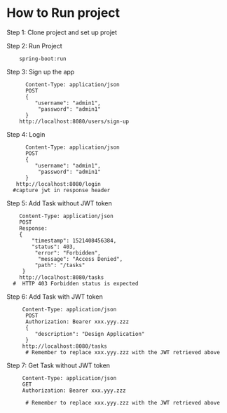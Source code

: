 # How to Run project 

Step 1: Clone project and set up projet

Step 2: Run Project

 		spring-boot:run
 
Step 3: Sign up the app

          Content-Type: application/json
          POST
          {
             "username": "admin1",
              "password": "admin1"
          }
        http://localhost:8080/users/sign-up
      
      
Step 4: Login

          Content-Type: application/json
          POST
          {
             "username": "admin1",
              "password": "admin1"
          }
       http://localhost:8080/login
      #capture jwt in response header 
       
Step 5:  Add Task  without JWT token

        Content-Type: application/json
        POST
        Response:
        {
            "timestamp": 1521408456384,
            "status": 403,
             "error": "Forbidden",
              "message": "Access Denied",
             "path": "/tasks"
         }
        http://localhost:8080/tasks
      #  HTTP 403 Forbidden status is expected
      
      
Step 6:  Add Task  with JWT token

         Content-Type: application/json
          POST
          Authorization: Bearer xxx.yyy.zzz
          {
             "description": "Design Application"
          }
         http://localhost:8080/tasks
          # Remember to replace xxx.yyy.zzz with the JWT retrieved above
          
          
Step 7:  Get Task  without JWT token

         Content-Type: application/json
         GET
         Authorization: Bearer xxx.yyy.zzz
          
          # Remember to replace xxx.yyy.zzz with the JWT retrieved above

